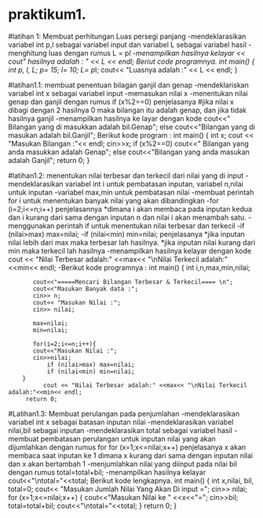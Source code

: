 # praktikum1.

#latihan 1: Membuat perhitungan Luas persegi panjang
-mendeklarasikan variabel int p,l sebagai variabel input dan variabel L sebagai variabel hasil
-menghitung luas dengan rumus L = p*l
-menampilkan hasilnya kelayar << cout" hasilnya adalah : " << L << endl;
	Beriut code programnya.
int main()
	{
    	   int p, l, L;
           p= 15;
           l= 10;
           L= p*l;
           cout<< "Luasnya adalah :" << L << endl;
	}


#latihan1.1: membuat penentuan bilagan ganjil dan genap
-mendeklariskan variabel int x sebagai variabel input
-memasukan nilai x
-menentukan nilai genap dan ganjil dengan rumus if (x%2==0)
	penjelasanya #jika nilai x dibagi dengan 2 hasilnya 0 maka bilangan itu adalah genap, dan jika tidak hasilnya ganjil
-menampilkan hasilnya ke layar dengan kode
	cout<<" Bilangan yang di masukkan adalah bil.Genap";
	 else
	 cout<<"Bilangan yang di masukan adalah bil.Ganjil";
Berikut kode program :
int main()
	{
  	  int x;
  	  cout << "Masukan Bilangan :"<< endl;
 	  cin>>x;
    	  if (x%2==0)
   	  cout<<" Bilangan yang anda masukkan adalah Genap";
          else
    	  cout<<"Bilangan yang anda masukan adalah Ganjil";
    	  return 0;
	}


#latihan1.2: menentukan nilai terbesar dan terkecil dari nilai yang di input
-mendeklarasikan variabel int i untuk pembatasan inputan, variabel n,nilai untuk inputan
-variabel max,min untuk pembatasan nilai
-membuat perintah for i untuk menentukan banyak nilai yang akan dibandingkan
-for (i=2;i<=n;i++)
	penjelasannya 
*dimana i akan membaca pada inputan kedua dan i kurang dari sama dengan inputan n dan nilai i akan menambah satu.
-menggunakan perintah if untuk menentukan nilai terbesar dan terkecil
-if (nilai>max) max=nilai;
-if (nilai<min) min=nilai;
	penjelasanya
*jika inputan nilai lebih dari max maka terbesar lah hasilnya.
*jika inputan nilai kurang dari min maka terkecil lah hasilnya
-menampilkan hasilnya kelayar dengan kode
	cout << "Nilai Terbesar adalah:" <<max<< "\nNilai Terkecil adalah:"<<min<< endl;
-Berikut kode programnya :
int main()
		{
   		   int i,n,max,min,nilai;

   		   cout<<"=====Mencari Bilangan Terbesar & Terkecil==== \n";
   		   cout<<"Masukan Banyak data :";
   		   cin>> n;
  		   cout<< "Masukan Nilai :";
  		   cin>> nilai;

  		   max=nilai;
   		   min=nilai;

   		   for(i=2;i<=n;i++){
   		   cout<<"Masukan Nilai :";
   		   cin>>nilai;
    		   if (nilai>max) max=nilai;
    		   if (nilai<min) min=nilai;
   		}
    		  cout << "Nilai Terbesar adalah:" <<max<< "\nNilai Terkecil adalah:"<<min<< endl;
   		 return 0;


#Latihan1.3: Membuat perulangan pada penjumlahan
-mendeklarasikan variabel int x sebagai batasan inputan nilai
-mendeklarasikan variabel nilai,bil sebagai inputan
-mendeklarasikan total sebagai variabel hasil
-membuat pembatasan perulangan untuk inputan nilai yang akan dijumlahkan dengan rumus for
	for (x=1;x<=nilai;x++)
penjelasanya
	x akan membaca saat inputan ke 1 dimana x kurang dari sama dengan inputan nilai dan x akan bertambah 1
-menjumlahkan nilai yang diinput pada nilai bil dengan rumus
	total=total+bil;
-menampilkan hasilnya kelayar cout<<"\ntotal="<<total;
Berikut kode lengkapnya.
int main()
		{
 		   int x,nilai, bil, total=0;
                   cout<< "Masukan Jumlah Nilai Yang Akan Di input =";
		   cin>> nilai;
 		   for (x=1;x<=nilai;x++)
 			{
     			  cout<<"Masukan Nilai ke " <<x<<"=";
     			  cin>>bil;
     			  total=total+bil;
    			  cout<<"\ntotal="<<total;
 			}
   		   return 0;
		}